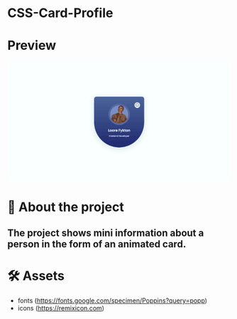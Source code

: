 # CSS-Card-Profile

# Preview

<img src="https://github.com/vndanycode/css-card-profile/blob/main/preview.gif">

# 📄 About the project

<h2>The project shows mini information about a person in the form of an animated card.</h2>

# 🛠 Assets

- fonts (https://fonts.google.com/specimen/Poppins?query=popp)
- icons (https://remixicon.com)
